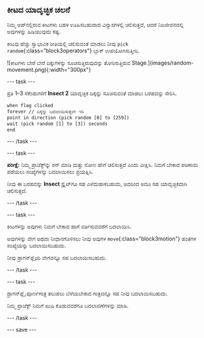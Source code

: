 ## ಕೀಟದ ಯಾದೃಚ್ಛಿಕ ಚಲನೆ

<div style="display: flex; flex-wrap: wrap">
<div style="flex-basis: 200px; flex-grow: 1; margin-right: 15px;">
ನಿಮ್ಮ ಆಪ್‌ನಲ್ಲಿರುವ ಕೀಟಗಳು ಬಹಳ ಊಹಿಸಬಹುದಾದ ವಿನ್ಯಾಸಗಳಲ್ಲಿ ಚಲಿಸುತ್ತವೆ, ಆದರೆ ನಿಜಜೀವನದಲ್ಲಿ ಅವುಗಳನ್ನು ಹಿಡಿಯುವುದು ಕಷ್ಟ. 

ಕೀಟವು ಹೆಚ್ಚು ಸ್ವಾಭಾವಿಕ ರೀತಿಯಲ್ಲಿ ಚಲಿಸುವಂತೆ ಮಾಡಲು ನೀವು `pick random`{:class="block3operators"} ಬ್ಲಾಕ್‌ ಉಪಯೋಗಿಸುತ್ತೀರಿ.
</div>
<div>
![ಕೀಟಗಳು ಬೇರೆ ಬೇರೆ ದಿಕ್ಕುಗಳನ್ನು ಸೂಚಿಸುತ್ತಿರುವುದನ್ನು ತೋರಿಸುತ್ತಿರುವ Stage.](images/random-movement.png){:width="300px"}
</div>
</div>

--- task ---

ಪ್ರತಿ 1–3 ಸೆಕೆಂಡುಗಳಿಗೆ **Insect 2** ಯಾದೃಚ್ಛಿಕ ದಿಕ್ಕನ್ನು ಸೂಚಿಸುವಂತೆ ಮಾಡಲು ಬರಹವನ್ನು ಸೇರಿಸಿ.

```blocks3
when flag clicked
forever // ದಿಕ್ಕನ್ನು ಬದಲಾಯಿಸುತ್ತಲೇ ಇರಿ
point in direction (pick random [0] to [259])
wait (pick random [1] to [3]) seconds
end
```

--- /task ---

--- task ---

**ಪರೀಕ್ಷೆ:** ನಿಮ್ಮ ಪ್ರಾಜೆಕ್ಟ್‌ನ್ನು ರನ್‌ ಮಾಡಿ ಮತ್ತು ನೋಣ ಹೇಗೆ ಚಲಿಸುತ್ತದೆ ಎಂದು ವೀಕ್ಷಿಸಿ. ನಿಮಗೆ ಬೇಕಾದ ಪರಿಣಾಮ ಪಡೆಯಲು ಸಂಖ್ಯೆಗಳನ್ನು ಬದಲಾಯಿಸಲು ಪ್ರಯತ್ನಿಸಿ.

ನೀವು ಈ ಬರಹವನ್ನು **Insect** ಸ್ಪ್ರೈಟ್‌ಗೂ ಸಹ ಎಳೆದುಹಾಕಬಹುದು, ಅದರಿಂದ ಅದೂ ಸಹ ಯಾದೃಚ್ಛಿಕವಾಗಿ ಚಲಿಸುತ್ತದೆ.

--- /task ---

--- task ---

ಕೀಟಗಳನ್ನು ಅವುಗಳು ನಿಮಗೆ ಬೇಕಾದ ಹಾಗೆ ವರ್ತಿಸುವವರೆಗೆ ಬದಲಾಯಿಸಿ.

ಅವುಗಳನ್ನು ವೇಗ ಅಥವಾ ನೀಧಾನಗೊಳಿಸಲು ನೀವು ಅವುಗಳ `move`{:class="block3motion"} ಹಂತಗಳ ಸಂಖ್ಯೆಯನ್ನು ಬದಲಾಯಿಸಬಹುದು.

ನೀವು ಡ್ರಾಗನ್‌ಫ್ಲೈಯ ವೇಗವನ್ನೂ ಸಹ ಬದಲಾಯಿಸಬಹುದು.

--- /task ---

--- task ---

ಡ್ರಾಗನ್‌ಫ್ಲೈ ಪೂರ್ಣಗಾತ್ರ ತಲುಪಲು ಬೆಳೆಯಬೇಕಾದ ಗಾತ್ರವನ್ನೂ ಸಹ ನೀವು ಬದಲಾಯಿಸಬಹುದು.

ನಿಮ್ಮ ಪ್ರಾಜೆಕ್ಟ್‌ ನಿಮಗೆ ಖುಷಿ ಕೊಡುವವರೆಗೂ ಬದಲಾವಣೆಗಳನ್ನು ಮಾಡಿ.

--- /task ---

--- save ---
